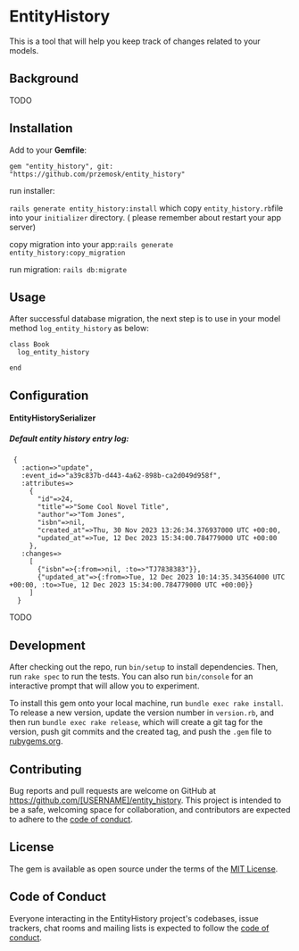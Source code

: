 # EntityHistory

This is a tool that will help you keep track of changes related to your models.

## Background

TODO

## Installation

Add to your **Gemfile**:

`gem "entity_history", git: "https://github.com/przemosk/entity_history"`

run installer:

`rails generate entity_history:install`
which copy `entity_history.rb`file into your `initializer` directory. ( please remember about restart your app server)

copy migration into your app:`rails generate entity_history:copy_migration`

run migration: `rails db:migrate`


## Usage

After successful database migration, the next step is to use in your model method `log_entity_history` as below:

```
class Book
  log_entity_history

end
```

## Configuration

#### EntityHistorySerializer

##### Default entity history entry log:

```
 {
   :action=>"update",
   :event_id=>"a39c837b-d443-4a62-898b-ca2d049d958f",
   :attributes=>
     {
       "id"=>24,
       "title"=>"Some Cool Novel Title",
       "author"=>"Tom Jones",
       "isbn"=>nil,
       "created_at"=>Thu, 30 Nov 2023 13:26:34.376937000 UTC +00:00,
       "updated_at"=>Tue, 12 Dec 2023 15:34:00.784779000 UTC +00:00
     },
   :changes=>
     [
       {"isbn"=>{:from=>nil, :to=>"TJ7838383"}},
       {"updated_at"=>{:from=>Tue, 12 Dec 2023 10:14:35.343564000 UTC +00:00, :to=>Tue, 12 Dec 2023 15:34:00.784779000 UTC +00:00}}
     ]
  }
```

TODO

## Development

After checking out the repo, run `bin/setup` to install dependencies. Then, run `rake spec` to run the tests. You can also run `bin/console` for an interactive prompt that will allow you to experiment.

To install this gem onto your local machine, run `bundle exec rake install`. To release a new version, update the version number in `version.rb`, and then run `bundle exec rake release`, which will create a git tag for the version, push git commits and the created tag, and push the `.gem` file to [rubygems.org](https://rubygems.org).

## Contributing

Bug reports and pull requests are welcome on GitHub at https://github.com/[USERNAME]/entity_history. This project is intended to be a safe, welcoming space for collaboration, and contributors are expected to adhere to the [code of conduct](https://github.com/[USERNAME]/entity_history/blob/main/CODE_OF_CONDUCT.md).

## License

The gem is available as open source under the terms of the [MIT License](https://opensource.org/licenses/MIT).

## Code of Conduct

Everyone interacting in the EntityHistory project's codebases, issue trackers, chat rooms and mailing lists is expected to follow the [code of conduct](https://github.com/[USERNAME]/entity_history/blob/main/CODE_OF_CONDUCT.md).
